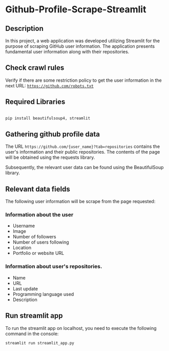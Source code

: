 # Github-Profile-Scrape-Streamlit

## Description
In this project, a web application was developed utilizing Streamlit for the purpose of scraping GitHub user information. The application presents fundamental user information along with their repositories.

## Check crawl rules
Verify if there are some restriction policy to get the user information in the next URL: <code>https://github.com/robots.txt</code>

## Required Libraries
```python

pip install beautifulsoup4, streamlit

```

## Gathering github profile data

<p>The URL <code>https://github.com/{user_name}?tab=repositories</code> contains the user's information and their public repositories. The contents of the page will be obtained using the requests library.</p>
Subsequently, the relevant user data can be found using the BeautifulSoup library.

## Relevant data fields
The following user information will be scrape from the page requested:
### Information about the user
- Username
- Image
- Number of followers
- Number of users following
- Location
- Portfolio or website URL
### Information about user's repositories.
- Name
- URL
- Last update
- Programming language used
- Description

## Run streamlit app
To run the streamlit app on localhost, you need to execute the following command in the console:

```cmd
streamlit run streamlit_app.py
```




